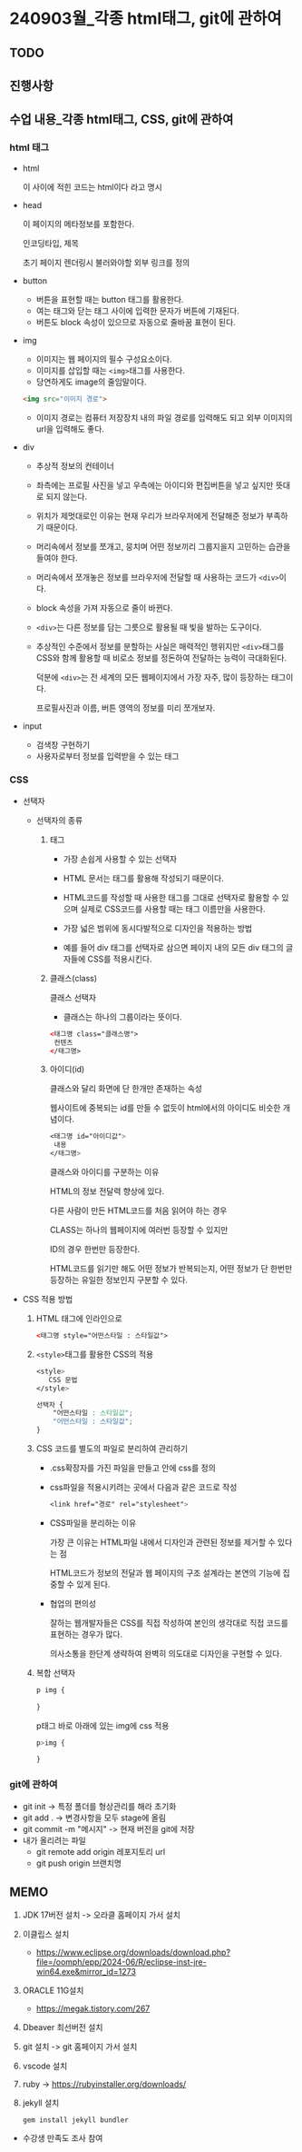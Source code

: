 # 240903월_각종 html태그, git에 관하여

## TODO

## 진행사항

## 수업 내용_각종 html태그, CSS, git에 관하여

### html 태그

* html

  이 사이에 적힌 코드는 html이다 라고 명시

* head

  이 페이지의 메타정보를 포함한다.

  인코딩타입, 제목

  초기 페이지 렌더링시 불러와야할 외부 링크를 정의

* button

  * 버튼을 표현할 때는 button 태그를 활용한다.
  * 여는 태그와 닫는 태그 사이에 입력한 문자가 버튼에 기재된다.
  * 버튼도 block 속성이 있으므로 자동으로 줄바꿈 표현이 된다.

* img

  * 이미지는 웹 페이지의 필수 구성요소이다.
  * 이미지를 삽입할 때는 `<img>`태그를 사용한다.
  * 당연하게도 image의 줄임말이다.

  ```html
  <img src="이미지 경로">
  ```

  * 이미지 경로는 컴퓨터 저장장치 내의 파일 경로를 입력해도 되고 외부 이미지의 url을 입력해도 좋다.

* div

  * 추상적 정보의 컨테이너

  * 좌측에는 프로필 사진을 넣고 우측에는 아이디와 편집버튼을 넣고 싶지만 뜻대로 되지 않는다.

  * 위치가 제멋대로인 이유는 현재 우리가 브라우저에게 전달해준 정보가 부족하기 때문이다.

  * 머리속에서 정보를 쪼개고, 뭉치며 어떤 정보끼리 그룹지을지 고민하는 습관을 들여야 한다.

  * 머리속에서 쪼개놓은 정보를 브라우저에 전달할 때 사용하는 코드가 `<div>`이다.

  * block 속성을 가져 자동으로 줄이 바뀐다.

  * `<div>`는 다른 정보를 담는 그릇으로 활용될 때 빛을 발하는 도구이다.

  * 추상적인 수준에서 정보를 분할하는 사실은 매력적인 행위지만 `<div>`태그를 CSS와 함께 활용할 때 비로소 정보를 정돈하여 전달하는 능력이 극대화된다.

    덕분에 `<div>`는 전 세계의 모든 웹페이지에서 가장 자주, 많이 등장하는 태그이다.

    프로필사진과 이름, 버튼 영역의 정보를 미리 쪼개보자.

* input

  * 검색창 구현하기
  * 사용자로부터 정보를 입력받을 수 있는 태그

### CSS

* 선택자

  * 선택자의 종류

    1. 태그

       * 가장 손쉽게 사용할 수 있는 선택자

       * HTML 문서는 태그를 활용해 작성되기 때문이다.
       * HTML코드를 작성할 때 사용한 태그를 그대로 선택자로 활용할 수 있으며 실제로 CSS코드를 사용할 때는 태그 이름만을 사용한다.
       * 가장 넓은 범위에 동시다발적으로 디자인을 적용하는 방법
       * 예를 들어 div 태그를 선택자로 삼으면 페이지 내의 모든 div 태그의 글자들에 CSS를 적용시킨다.

    2. 클래스(class)

       클래스 선택자

       * 클래스는 하나의 그룹이라는 뜻이다.

       ```html
       <태그명 class="클래스명">
       	컨텐츠
       </태그명>
       ```

    3. 아이디(id)

       클래스와 달리 화면에 단 한개만 존재하는 속성

       웹사이트에 중복되는 id를 만들 수 없듯이 html에서의 아이디도 비슷한 개념이다.

       ```css
       <태그명 id="아이디값">
       	내용
       </태그명>
       ```

       클래스와 아이디를 구분하는 이유

       HTML의 정보 전달력 향상에 있다.

       다른 사람이 만든 HTML코드를 처음 읽어야 하는 경우

       CLASS는 하나의 웹페이지에 여러번 등장할 수 있지만

       ID의 경우 한번만 등장한다.

       HTML코드를 읽기만 해도 어떤 정보가 반복되는지, 어떤 정보가 단 한번만 등장하는 유일한 정보인지 구분할 수 있다.

* CSS 적용 방법

  1. HTML 태그에 인라인으로

     ```html
     <태그명 style="어떤스타일 : 스타일값">
     ```

  2. `<style>`태그를 활용한 CSS의 적용

     ```css
     <style>
     	CSS 문법
     </style>
     ```

     ```css
     선택자 {
         "어떤스타일 : 스타일값";
         "어떤스타일 : 스타일값";
     }
     ```

  3. CSS 코드를 별도의 파일로 분리하여 관리하기

     * .css확장자를 가진 파일을 만들고 안에 css를 정의

     * css파일을 적용시키려는 곳에서 다음과 같은 코드로 작성

       ```css
       <link href="경로" rel="stylesheet">
       ```

     * CSS파일을 분리하는 이유

       가장 큰 이유는 HTML파일 내에서 디자인과 관련된 정보를 제거할 수 있다는 점

       HTML코드가 정보의 전달과 웹 페이지의 구조 설계라는 본연의 기능에 집중할 수 있게 된다.

     * 협업의 편의성

       잘하는 웹개발자들은 CSS를 직접 작성하여 본인의 생각대로 직접 코드를 표현하는 경우가 많다.

       의사소통을 한단계 생략하여 완벽히 의도대로 디자인을 구현할 수 있다.

  4. 복합 선택자

     ```css
     p img {
         
     }
     ```

     p태그 바로 아래에 있는 img에 css 적용

     ```css
     p>img {
         
     }
     ```

### git에 관하여

* git init -> 특정 폴더를 형상관리를 해라 초기화
* git add . -> 변경사항을 모두 stage에 올림
* git commit -m "메시지" -> 현재 버전을 git에 저장
* 내가 올리려는 파일
  * git remote add origin 레포지토리 url
  * git push origin 브랜치명

## MEMO

1. JDK 17버전 설치 -> 오라클 홈페이지 가서 설치

2. 이클립스 설치

   * https://www.eclipse.org/downloads/download.php?file=/oomph/epp/2024-06/R/eclipse-inst-jre-win64.exe&mirror_id=1273

3. ORACLE 11G설치

   * https://megak.tistory.com/267

4. Dbeaver 최선버전 설치

5. git 설치 -> git 홈페이지 가서 설치

6. vscode 설치

7. ruby -> https://rubyinstaller.org/downloads/

8. jekyll 설치

   ```
   gem install jekyll bundler
   ```

* 수강생 만족도 조사 참여